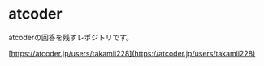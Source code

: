 # atcoder

atcoderの回答を残すレポジトリです。

[https://atcoder.jp/users/takamii228](https://atcoder.jp/users/takamii228)


